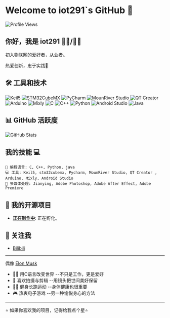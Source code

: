 # Welcome to iot291`s GitHub 👋

 ![Profile Views](https://komarev.com/ghpvc/?username=iot291&color=blueviolet)
 
## 你好，我是 iot291 🦸‍♂️/🦸‍♀️

初入物联网的爱好者，从业者。

热爱创新，忠于实践🚀

## 🛠️ 工具和技术

![Keil5](https://img.shields.io/badge/Keil-ARM-red?style=flat-square&logo=keil&logoColor=white)
![STM32CubeMX](https://img.shields.io/badge/STM32CubeMX-STM32-blue?style=flat-square&logo=stm32&logoColor=white)
![PyCharm](https://img.shields.io/badge/PyCharm-IDE-green?style=flat-square&logo=pycharm&logoColor=white)
![MounRiver Studio](https://img.shields.io/badge/MounRiver_Studio-IDE-00bfae?style=flat-square&logo=visualstudiocode&logoColor=white)
![QT Creator](https://img.shields.io/badge/QT_Creator-IDE-darkgreen?style=flat-square&logo=qt&logoColor=white)
![Arduino](https://img.shields.io/badge/Arduino-IDE-blue?style=flat-square&logo=arduino&logoColor=white)
![Mixly](https://img.shields.io/badge/Mixly-IDE-purple?style=flat-square&logo=arduino&logoColor=white)
![C](https://img.shields.io/badge/C-ISO-blue?style=flat-square&logo=c&logoColor=white)
![C++](https://img.shields.io/badge/C++-ISO-blue?style=flat-square&logo=cplusplus&logoColor=white)
![Python](https://img.shields.io/badge/Python-3.9-blue?style=flat-square&logo=python&logoColor=white)
![Android Studio](https://img.shields.io/badge/Android_Studio-IDE-green?style=flat-square&logo=androidstudio&logoColor=white)
![Java](https://img.shields.io/badge/Java-8-green?style=flat-square&logo=java&logoColor=white)

## 📊 GitHub 活跃度

 ![GitHub Stats](https://github-readme-stats.vercel.app/api?username=iot291&show_icons=true&count_private=true&hide=prs&theme=radical) 
 


## 我的技能 💻

 ```text 
 🎯 编程语言: C, C++, Python, java
 💻 工具: Keil5, stm32cubemx, Pycharm, MounRiver Studio, QT Creator , Arduino, Mixly, Android Studio
 🎥 多媒体处理: Jianying, Adobe Photoshop, Adobe After Effect, Adobe Premiere 
 ``` 

## 📂 我的开源项目

 - **[正在制作中](项目链接)**: 正在孵化。 



## 🚀 关注我

 - [Bilibili](https://space.bilibili.com/321881231) 


---

偶像 [Elon Musk](https://x.com/elonmusk) 
- 👨‍💻 用C语言改变世界 --不只是工作，更是爱好
- 🎥 喜欢拍摄与剪辑  --用镜头把世间美好保留
- 🚶‍♂️  健身长跑运动    --身体健康也很重要
- 🎮 热衷电子游戏    --另一种愉悦身心的方法

---
 ⭐️ 如果你喜欢我的项目，记得给我点个星⭐️ 
